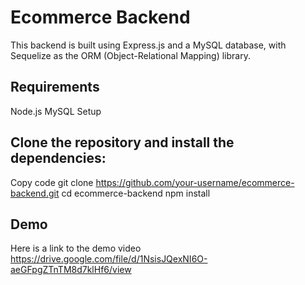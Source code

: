 # Ecommerce Backend
This backend is built using Express.js and a MySQL database, with Sequelize as the ORM (Object-Relational Mapping) library.

## Requirements
Node.js
MySQL
Setup
## Clone the repository and install the dependencies:
Copy code
git clone https://github.com/your-username/ecommerce-backend.git
cd ecommerce-backend
npm install


## Demo
Here is a link to the demo video
https://drive.google.com/file/d/1NsisJQexNI6O-aeGFpgZTnTM8d7klHf6/view
